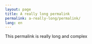 ```yaml
---
layout: page
title: A really long permalink
permalink: a-really-long/permalink/
lang: en
---
```


This permalink is really long and complex
